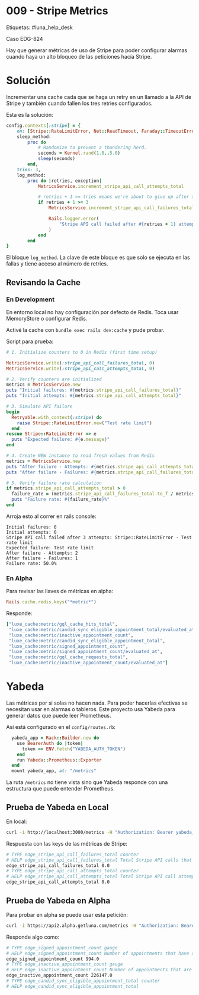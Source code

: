 # 009 - Stripe Metrics

Etiquetas: #luna_help_desk 

Caso EDG-824

Hay que generar métricas de uso de Stripe para poder configurar alarmas cuando haya un alto bloqueo de las peticiones hacía Stripe.

# Solución

Incrementar una cache cada que se haga un retry en un llamado a la API de Stripe y también cuando fallen los tres retries configurados.

Esta es la solución:
```ruby
config.contexts[:stripe] = {
	on: [Stripe::RateLimitError, Net::ReadTimeout, Faraday::TimeoutError],
	sleep_method:
		proc do
			# Randomize to prevent a thundering herd.
			seconds = Kernel.rand(1.0..5.0)
			sleep(seconds)
		end,
	tries: 3,
	log_method:
		proc do |retries, exception|
			MetricsService.increment_stripe_api_call_attempts_total

			# retries + 1 >= tries means we're about to give up after this attempt
			if retries + 1 >= 3
				MetricsService.increment_stripe_api_call_failures_total

				Rails.logger.error(
					"Stripe API call failed after #{retries + 1} attempts: #{exception.class} - #{exception.message}"
				)
			end
		end
}
```

El bloque `log_method`. La clave de este bloque es que solo se ejecuta en las fallas y tiene acceso al número de retries.

## Revisando la Cache

### En Development

En entorno local no hay configuración por defecto de Redis. Toca usar MemoryStore o configurar Redis.

Activé la cache con `bundle exec rails dev:cache` y pude probar.

Script para prueba:
```ruby
# 1. Initialize counters to 0 in Redis (first time setup)

MetricsService.write(:stripe_api_call_failures_total, 0)
MetricsService.write(:stripe_api_call_attempts_total, 0)

# 2. Verify counters are initialized
metrics = MetricsService.new
puts "Initial failures: #{metrics.stripe_api_call_failures_total}"
puts "Initial attempts: #{metrics.stripe_api_call_attempts_total}"

# 3. Simulate API failure
begin
  Retryable.with_context(:stripe) do
    raise Stripe::RateLimitError.new("Test rate limit")
  end
rescue Stripe::RateLimitError => e
  puts "Expected failure: #{e.message}"
end

# 4. Create NEW instance to read fresh values from Redis
metrics = MetricsService.new
puts "After failure - Attempts: #{metrics.stripe_api_call_attempts_total}"  # Should be 3
puts "After failure - Failures: #{metrics.stripe_api_call_failures_total}"  # Should be 1

# 5. Verify failure rate calculation
if metrics.stripe_api_call_attempts_total > 0
  failure_rate = (metrics.stripe_api_call_failures_total.to_f / metrics.stripe_api_call_attempts_total * 100).round(2)
  puts "Failure rate: #{failure_rate}%"
end
```

Arroja esto al correr en rails console:
```
Initial failures: 0
Initial attempts: 0
Stripe API call failed after 3 attempts: Stripe::RateLimitError - Test rate limit
Expected failure: Test rate limit
After failure - Attempts: 2
After failure - Failures: 1
Failure rate: 50.0%
```

### En Alpha

Para revisar las llaves de métricas en alpha:
```ruby
Rails.cache.redis.keys("*metric*")
```

Responde:
```ruby
["luxe_cache:metric/gql_cache_hits_total",
 "luxe_cache:metric/candid_sync_eligible_appointment_total/evaluated_at",
 "luxe_cache:metric/inactive_appointment_count",
 "luxe_cache:metric/candid_sync_eligible_appointment_total",
 "luxe_cache:metric/signed_appointment_count",
 "luxe_cache:metric/signed_appointment_count/evaluated_at",
 "luxe_cache:metric/gql_cache_requests_total",
 "luxe_cache:metric/inactive_appointment_count/evaluated_at"]
```

# Yabeda

Las métricas por si solas no hacen nada. Para poder hacerlas efectivas se necesitan usar en alarmas o tableros. Este proyecto usa Yabeda para generar datos que puede leer Prometheus.

Así está configurado en el `config/routes.rb`:
```ruby
  yabeda_app = Rack::Builder.new do
    use BearerAuth do |token|
      token == ENV.fetch("YABEDA_AUTH_TOKEN")
    end
    run Yabeda::Prometheus::Exporter
  end
  mount yabeda_app, at: "/metrics"
```

La ruta `/metrics` no tiene vista sino que Yabeda responde con una estructura que puede entender Prometheus.

## Prueba de Yabeda en Local

En local:
```bash
curl -i http://localhost:3000/metrics -H "Authorization: Bearer yabeda_auth"
```

Respuesta con las keys de las métricas de Stripe:
```bash
# TYPE edge_stripe_api_call_failures_total counter
# HELP edge_stripe_api_call_failures_total Total Stripe API calls that failed after exhausting all retries
edge_stripe_api_call_failures_total 0.0
# TYPE edge_stripe_api_call_attempts_total counter
# HELP edge_stripe_api_call_attempts_total Total Stripe API call attempts (including retries)
edge_stripe_api_call_attempts_total 0.0
```

## Prueba de Yabeda en Alpha

Para probar en alpha se puede usar esta petición:
```bash
curl -i https://api2.alpha.getluna.com/metrics -H "Authorization: Bearer 327e56ec-74ee-4712-978c-feb0c7a60832"
```

Responde algo como:
```bash
# TYPE edge_signed_appointment_count gauge
# HELP edge_signed_appointment_count Number of appointments that have a signed chart
edge_signed_appointment_count 994.0
# TYPE edge_inactive_appointment_count gauge
# HELP edge_inactive_appointment_count Number of appointments that are inactive (canceled/no show)
edge_inactive_appointment_count 226147.0
# TYPE edge_candid_sync_eligible_appointment_total counter
# HELP edge_candid_sync_eligible_appointment_total
```